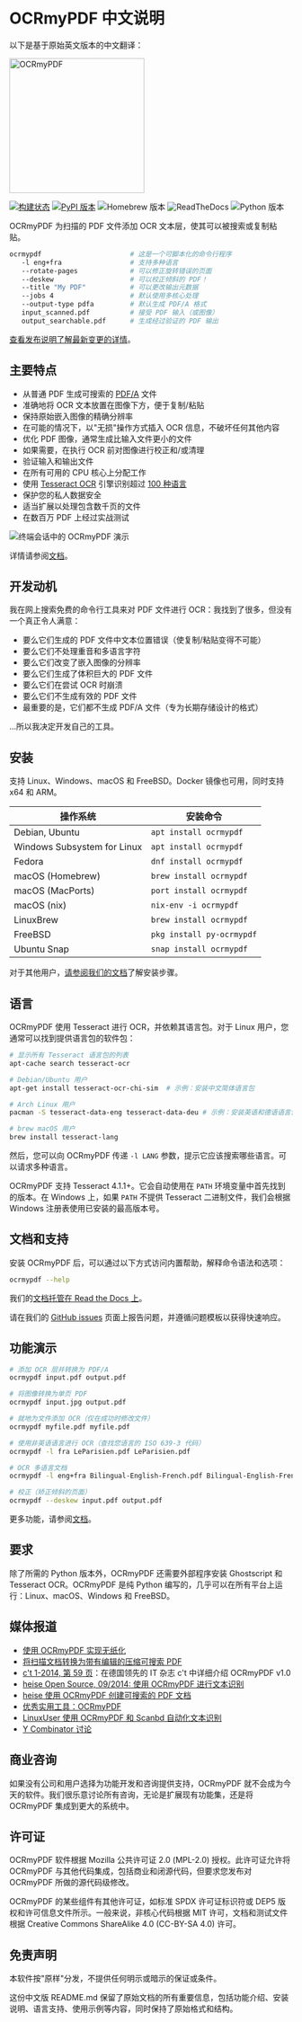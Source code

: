 # OCRmyPDF 中文说明

以下是基于原始英文版本的中文翻译：


<!-- SPDX-FileCopyrightText: 2014 Julien Pfefferkorn -->
<!-- SPDX-FileCopyrightText: 2015 James R. Barlow -->
<!-- SPDX-License-Identifier: CC-BY-SA-4.0 -->

<img src="docs/images/logo.svg" width="240" alt="OCRmyPDF">

[![构建状态](https://github.com/ocrmypdf/OCRmyPDF/actions/workflows/build.yml/badge.svg)](https://github.com/ocrmypdf/OCRmyPDF/actions/workflows/build.yml) [![PyPI 版本][pypi]](https://pypi.org/project/ocrmypdf/) ![Homebrew 版本][homebrew] ![ReadTheDocs][docs] ![Python 版本][pyversions]

[pypi]: https://img.shields.io/pypi/v/ocrmypdf.svg "PyPI 版本"
[homebrew]: https://img.shields.io/homebrew/v/ocrmypdf.svg "Homebrew 版本"
[docs]: https://readthedocs.org/projects/ocrmypdf/badge/?version=latest "RTD"
[pyversions]: https://img.shields.io/pypi/pyversions/ocrmypdf "支持的 Python 版本"

OCRmyPDF 为扫描的 PDF 文件添加 OCR 文本层，使其可以被搜索或复制粘贴。

```bash
ocrmypdf                      # 这是一个可脚本化的命令行程序
   -l eng+fra                 # 支持多种语言
   --rotate-pages             # 可以修正旋转错误的页面
   --deskew                   # 可以校正倾斜的 PDF！
   --title "My PDF"           # 可以更改输出元数据
   --jobs 4                   # 默认使用多核心处理
   --output-type pdfa         # 默认生成 PDF/A 格式
   input_scanned.pdf          # 接受 PDF 输入（或图像）
   output_searchable.pdf      # 生成经过验证的 PDF 输出
```

[查看发布说明了解最新变更的详情](https://ocrmypdf.readthedocs.io/en/latest/release_notes.html)。

## 主要特点

- 从普通 PDF 生成可搜索的 [PDF/A](https://en.wikipedia.org/?title=PDF/A) 文件
- 准确地将 OCR 文本放置在图像下方，便于复制/粘贴
- 保持原始嵌入图像的精确分辨率
- 在可能的情况下，以"无损"操作方式插入 OCR 信息，不破坏任何其他内容
- 优化 PDF 图像，通常生成比输入文件更小的文件
- 如果需要，在执行 OCR 前对图像进行校正和/或清理
- 验证输入和输出文件
- 在所有可用的 CPU 核心上分配工作
- 使用 [Tesseract OCR](https://github.com/tesseract-ocr/tesseract) 引擎识别超过 [100 种语言](https://github.com/tesseract-ocr/tessdata)
- 保护您的私人数据安全
- 适当扩展以处理包含数千页的文件
- 在数百万 PDF 上经过实战测试

<img src="misc/screencast/demo.svg" alt="终端会话中的 OCRmyPDF 演示">

详情请参阅[文档](https://ocrmypdf.readthedocs.io/en/latest/)。

## 开发动机

我在网上搜索免费的命令行工具来对 PDF 文件进行 OCR：我找到了很多，但没有一个真正令人满意：

- 要么它们生成的 PDF 文件中文本位置错误（使复制/粘贴变得不可能）
- 要么它们不处理重音和多语言字符
- 要么它们改变了嵌入图像的分辨率
- 要么它们生成了体积巨大的 PDF 文件
- 要么它们在尝试 OCR 时崩溃
- 要么它们不生成有效的 PDF 文件
- 最重要的是，它们都不生成 PDF/A 文件（专为长期存储设计的格式）

...所以我决定开发自己的工具。

## 安装

支持 Linux、Windows、macOS 和 FreeBSD。Docker 镜像也可用，同时支持 x64 和 ARM。

| 操作系统                     | 安装命令                      |
| --------------------------- | ----------------------------- |
| Debian, Ubuntu              | ``apt install ocrmypdf``      |
| Windows Subsystem for Linux | ``apt install ocrmypdf``      |
| Fedora                      | ``dnf install ocrmypdf``      |
| macOS (Homebrew)            | ``brew install ocrmypdf``     |
| macOS (MacPorts)            | ``port install ocrmypdf``     |
| macOS (nix)                 | ``nix-env -i ocrmypdf``       |
| LinuxBrew                   | ``brew install ocrmypdf``     |
| FreeBSD                     | ``pkg install py-ocrmypdf``   |
| Ubuntu Snap                 | ``snap install ocrmypdf``     |

对于其他用户，[请参阅我们的文档](https://ocrmypdf.readthedocs.io/en/latest/installation.html)了解安装步骤。

## 语言

OCRmyPDF 使用 Tesseract 进行 OCR，并依赖其语言包。对于 Linux 用户，您通常可以找到提供语言包的软件包：

```bash
# 显示所有 Tesseract 语言包的列表
apt-cache search tesseract-ocr

# Debian/Ubuntu 用户
apt-get install tesseract-ocr-chi-sim  # 示例：安装中文简体语言包

# Arch Linux 用户
pacman -S tesseract-data-eng tesseract-data-deu # 示例：安装英语和德语语言包

# brew macOS 用户
brew install tesseract-lang
```

然后，您可以向 OCRmyPDF 传递 `-l LANG` 参数，提示它应该搜索哪些语言。可以请求多种语言。

OCRmyPDF 支持 Tesseract 4.1.1+。它会自动使用在 `PATH` 环境变量中首先找到的版本。在 Windows 上，如果 `PATH` 不提供 Tesseract 二进制文件，我们会根据 Windows 注册表使用已安装的最高版本号。

## 文档和支持

安装 OCRmyPDF 后，可以通过以下方式访问内置帮助，解释命令语法和选项：

```bash
ocrmypdf --help
```

我们的[文档托管在 Read the Docs 上](https://ocrmypdf.readthedocs.io/en/latest/index.html)。

请在我们的 [GitHub issues](https://github.com/ocrmypdf/OCRmyPDF/issues) 页面上报告问题，并遵循问题模板以获得快速响应。

## 功能演示

```bash
# 添加 OCR 层并转换为 PDF/A
ocrmypdf input.pdf output.pdf

# 将图像转换为单页 PDF
ocrmypdf input.jpg output.pdf

# 就地为文件添加 OCR（仅在成功时修改文件）
ocrmypdf myfile.pdf myfile.pdf

# 使用非英语语言进行 OCR（查找您语言的 ISO 639-3 代码）
ocrmypdf -l fra LeParisien.pdf LeParisien.pdf

# OCR 多语言文档
ocrmypdf -l eng+fra Bilingual-English-French.pdf Bilingual-English-French.pdf

# 校正（矫正倾斜的页面）
ocrmypdf --deskew input.pdf output.pdf
```

更多功能，请参阅[文档](https://ocrmypdf.readthedocs.io/en/latest/index.html)。

## 要求

除了所需的 Python 版本外，OCRmyPDF 还需要外部程序安装 Ghostscript 和 Tesseract OCR。OCRmyPDF 是纯 Python 编写的，几乎可以在所有平台上运行：Linux、macOS、Windows 和 FreeBSD。

## 媒体报道

- [使用 OCRmyPDF 实现无纸化](https://medium.com/@ikirichenko/going-paperless-with-ocrmypdf-e2f36143f46a)
- [将扫描文档转换为带有编辑的压缩可搜索 PDF](https://medium.com/@treyharris/converting-a-scanned-document-into-a-compressed-searchable-pdf-with-redactions-63f61c34fe4c)
- [c't 1-2014, 第 59 页](https://heise.de/-2279695)：在德国领先的 IT 杂志 c't 中详细介绍 OCRmyPDF v1.0
- [heise Open Source, 09/2014: 使用 OCRmyPDF 进行文本识别](https://heise.de/-2356670)
- [heise 使用 OCRmyPDF 创建可搜索的 PDF 文档](https://www.heise.de/ratgeber/Durchsuchbare-PDF-Dokumente-mit-OCRmyPDF-erstellen-4607592.html)
- [优秀实用工具：OCRmyPDF](https://www.linuxlinks.com/excellent-utilities-ocrmypdf-add-ocr-text-layer-scanned-pdfs/)
- [LinuxUser 使用 OCRmyPDF 和 Scanbd 自动化文本识别](https://www.linux-community.de/ausgaben/linuxuser/2021/06/texterkennung-mit-ocrmypdf-und-scanbd-automatisieren/)
- [Y Combinator 讨论](https://news.ycombinator.com/item?id=32028752)

## 商业咨询

如果没有公司和用户选择为功能开发和咨询提供支持，OCRmyPDF 就不会成为今天的软件。我们很乐意讨论所有咨询，无论是扩展现有功能集，还是将 OCRmyPDF 集成到更大的系统中。

## 许可证

OCRmyPDF 软件根据 Mozilla 公共许可证 2.0 (MPL-2.0) 授权。此许可证允许将 OCRmyPDF 与其他代码集成，包括商业和闭源代码，但要求您发布对 OCRmyPDF 所做的源代码级修改。

OCRmyPDF 的某些组件有其他许可证，如标准 SPDX 许可证标识符或 DEP5 版权和许可信息文件所示。一般来说，非核心代码根据 MIT 许可，文档和测试文件根据 Creative Commons ShareAlike 4.0 (CC-BY-SA 4.0) 许可。

## 免责声明

本软件按"原样"分发，不提供任何明示或暗示的保证或条件。

这份中文版 README.md 保留了原始文档的所有重要信息，包括功能介绍、安装说明、语言支持、使用示例等内容，同时保持了原始格式和结构。